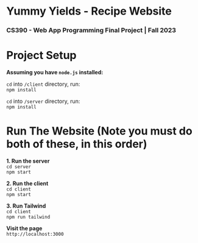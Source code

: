 # Yummy Yields - Recipe Website
### CS390 - Web App Programming Final Project | Fall 2023

# Project Setup
**Assuming you have `node.js` installed:**  

`cd` into `/client` directory, run:  
`npm install`  

`cd` into `/server` directory, run:  
`npm install`  


# Run The Website (Note you must do both of these, in this order)
**1. Run the server**  
`cd server`  
`npm start`  

**2. Run the client**  
`cd client`  
`npm start`  

**3. Run Tailwind**  
`cd client`  
`npm run tailwind`  

**Visit the page**  
`http://localhost:3000`